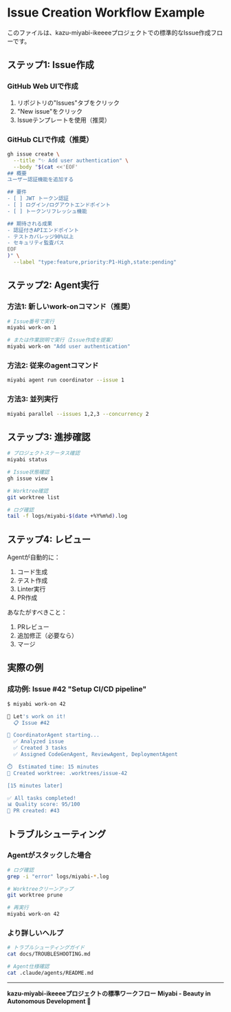 # Issue Creation Workflow Example

このファイルは、kazu-miyabi-ikeeeeプロジェクトでの標準的なIssue作成フローです。

## ステップ1: Issue作成

### GitHub Web UIで作成
1. リポジトリの"Issues"タブをクリック
2. "New issue"をクリック
3. Issueテンプレートを使用（推奨）

### GitHub CLIで作成（推奨）
```bash
gh issue create \
  --title "✨ Add user authentication" \
  --body "$(cat <<'EOF'
## 概要
ユーザー認証機能を追加する

## 要件
- [ ] JWT トークン認証
- [ ] ログイン/ログアウトエンドポイント
- [ ] トークンリフレッシュ機能

## 期待される成果
- 認証付きAPIエンドポイント
- テストカバレッジ90%以上
- セキュリティ監査パス
EOF
)" \
  --label "type:feature,priority:P1-High,state:pending"
```

## ステップ2: Agent実行

### 方法1: 新しいwork-onコマンド（推奨）
```bash
# Issue番号で実行
miyabi work-on 1

# または作業説明で実行（Issue作成を提案）
miyabi work-on "Add user authentication"
```

### 方法2: 従来のagentコマンド
```bash
miyabi agent run coordinator --issue 1
```

### 方法3: 並列実行
```bash
miyabi parallel --issues 1,2,3 --concurrency 2
```

## ステップ3: 進捗確認

```bash
# プロジェクトステータス確認
miyabi status

# Issue状態確認
gh issue view 1

# Worktree確認
git worktree list

# ログ確認
tail -f logs/miyabi-$(date +%Y%m%d).log
```

## ステップ4: レビュー

Agentが自動的に：
1. コード生成
2. テスト作成
3. Linter実行
4. PR作成

あなたがすべきこと：
1. PRレビュー
2. 追加修正（必要なら）
3. マージ

## 実際の例

### 成功例: Issue #42 "Setup CI/CD pipeline"

```bash
$ miyabi work-on 42

🚀 Let's work on it!
  📋 Issue #42

🤖 CoordinatorAgent starting...
  ✅ Analyzed issue
  ✅ Created 3 tasks
  ✅ Assigned CodeGenAgent, ReviewAgent, DeploymentAgent

⏱️  Estimated time: 15 minutes
🌳 Created worktree: .worktrees/issue-42

[15 minutes later]

✅ All tasks completed!
📊 Quality score: 95/100
🔗 PR created: #43
```

## トラブルシューティング

### Agentがスタックした場合
```bash
# ログ確認
grep -i "error" logs/miyabi-*.log

# Worktreeクリーンアップ
git worktree prune

# 再実行
miyabi work-on 42
```

### より詳しいヘルプ
```bash
# トラブルシューティングガイド
cat docs/TROUBLESHOOTING.md

# Agent仕様確認
cat .claude/agents/README.md
```

---

**kazu-miyabi-ikeeeeプロジェクトの標準ワークフロー**
**Miyabi - Beauty in Autonomous Development 🌸**
